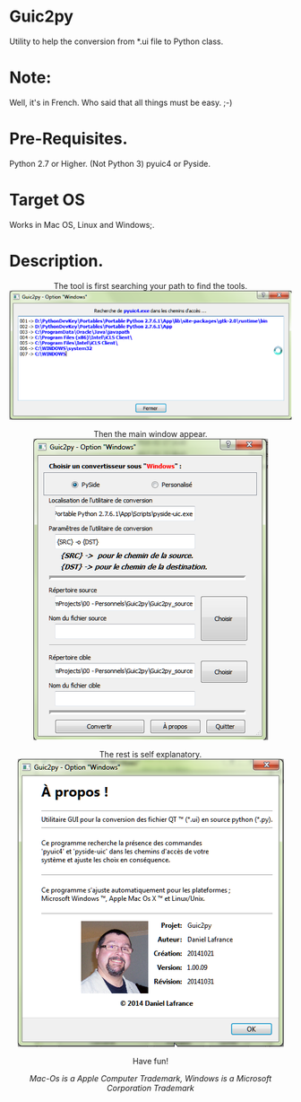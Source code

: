 # Guic2py
Utility to help the conversion from *.ui file to Python class.
# Note:
  Well, it's in French. Who said that all things must be easy. ;-)
# Pre-Requisites.
Python 2.7 or Higher. (Not Python 3)
pyuic4 or Pyside. 
# Target OS
Works in Mac OS, Linux and Windows;.
# Description.
<div align=center>
<P>The tool is first searching your path to find the tools.<br><img src="Images/ToolScan.png"></img>
<P>Then the main window appear.<BR><img src="Images/MainWindow.png"></img>
<P>The rest is self explanatory.<BR><img src="Images/About.png"></img>
<P>Have fun!
<P><G><I>Mac-Os is a Apple Computer Trademark, Windows is a Microsoft Corporation Trademark</i></g>
</div>
